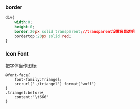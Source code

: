 ### border

```css
div{
	width:0;
	height:0;
	border:20px solid transparent;//transparent设置背景透明
	bordertop:20px solid red;
}
```

### Icon Font

把字体当作图标

```
@font-face{
	font-family:Triangel;
	src:url('./triangel') format("woff")
}
.triangel:before{
	content:"\t666"
}
```



